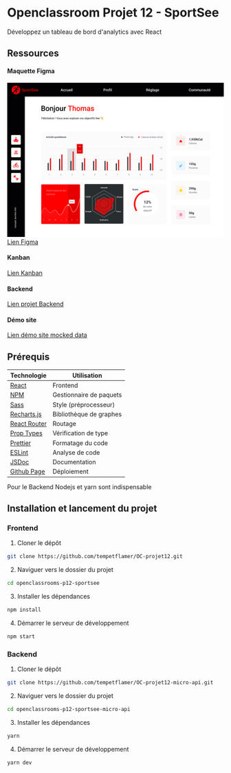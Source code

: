 # Openclassroom Projet 12 - SportSee

Développez un tableau de bord d'analytics avec React

## Ressources

#### Maquette Figma

![maquette](https://github.com/tempetflamer/Assets/blob/main/oc/oc12/maquette.jpg?raw=true)
[Lien Figma](https://tempetflamer.github.io/OC-projet12/)

#### Kanban

[Lien Kanban](https://openclassrooms.notion.site/Tableau-de-bord-SportSee-6686aa4b5f44417881a4884c9af5669e)

#### Backend

[Lien projet Backend](https://github.com/tempetflamer/OC-projet12-micro-api)

#### Démo site

[Lien démo site mocked data](https://tempetflamer.github.io/OC-projet12/)

## Prérequis

| Technologie                                                | Utilisation             |
| ---------------------------------------------------------- | ----------------------- |
| [React](https://reactjs.org/)                              | Frontend                |
| [NPM](https://www.npmjs.com/)                              | Gestionnaire de paquets |
| [Sass](https://sass-lang.com/)                             | Style (préprocesseur)   |
| [Recharts.js](https://recharts.org/en-US/)                 | Bibliothèque de graphes |
| [React Router](https://reactrouter.com/)                   | Routage                 |
| [Prop Types](https://www.npmjs.com/package/prop-types)     | Vérification de type    |
| [Prettier](https://prettier.io/)                           | Formatage du code       |
| [ESLint](https://eslint.org/)                              | Analyse de code         |
| [JSDoc](https://jsdoc.app/)                                | Documentation           |
| [Github Page](https://tempetflamer.github.io/OC-projet12/) | Déploiement             |

Pour le Backend Nodejs et yarn sont indispensable

## Installation et lancement du projet

### Frontend

1. Cloner le dépôt

```bash
git clone https://github.com/tempetflamer/OC-projet12.git
```

2. Naviguer vers le dossier du projet

```bash
cd openclassrooms-p12-sportsee
```

3. Installer les dépendances

```bash
npm install
```

4. Démarrer le serveur de développement

```bash
npm start
```

### Backend

1. Cloner le dépôt

```bash
git clone https://github.com/tempetflamer/OC-projet12-micro-api.git
```

2. Naviguer vers le dossier du projet

```bash
cd openclassrooms-p12-sportsee-micro-api
```

3. Installer les dépendances

```bash
yarn
```

4. Démarrer le serveur de développement

```bash
yarn dev
```
